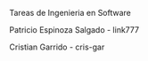 Tareas de Ingenieria en Software


Patricio Espinoza Salgado - link777

Cristian Garrido - cris-gar
